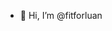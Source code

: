 - 👋 Hi, I’m @fitforluan
<!---
fitforluan/fitforluan is a ✨ special ✨ repository because its `README.md` (this file) appears on your GitHub profile.
You can click the Preview link to take a look at your changes.
--->
